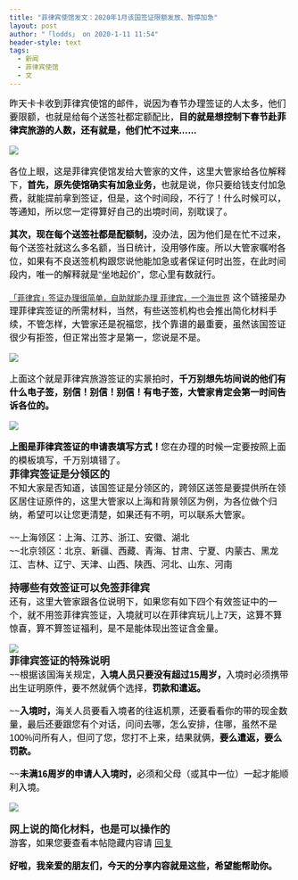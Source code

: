 ```yaml
---
title: "菲律宾使馆发文：2020年1月该国签证限额发放、暂停加急"
layout: post
author: "「lodds」 on 2020-1-11 11:54"
header-style: text
tags:
  - 新闻
  - 菲律宾使馆
  - 文
---
```


<head>
 <script type="text/javascript">replyreload += ',' + 5949613;</script> 
</head>
<body>
 <div align="left"> 
  <font style="color:rgb(0, 0, 0)"><font face="sans-serif"><font style="font-size:16px">昨天卡卡收到菲律宾使馆的邮件，说因为春节办理签证的人太多，他们要限额，也就是给每个送签社都定额配比，<strong>目的就是想控制下春节赴菲律宾旅游的人数，还有就是，他们忙不过来……</strong></font></font></font> 
 </div>
 <br> 
 <div align="left"> 
  <font style="color:rgb(0, 0, 0)"><font face="sans-serif"><font style="font-size:16px"><img src="https://www.bcquan.com/storage/creation/23642/20200109/aavTsanWQ8CEGJKXdEjtaUPZOnZd2fkmssSpy7eJ.jpeg" onload="thumbImg(this)"></font></font></font> 
 </div>
 <br> 
 <div align="left"> 
  <font style="color:rgb(0, 0, 0)"><font face="sans-serif"><font style="font-size:16px">各位上眼，这是菲律宾使馆发给大管家的文件，这里大管家给各位解释下，<strong>首先，原先使馆确实有加急业务，</strong>也就是说，你只要给钱支付加急费，就能提前拿到签证，但是，这个时间段，不行了！什么时候可以，等通知，所以您一定得算好自己的出境时间，别耽误了。</font></font></font> 
 </div>
 <br> 
 <div align="left"> 
  <font style="color:rgb(0, 0, 0)"><font face="sans-serif"><font style="font-size:16px"><strong>其次，现在每个送签社都是配额制，</strong>没办法，因为他们是在忙不过来，每个送签社就这么多名额，当日统计，没用够作废。所以大管家嘱咐各位，如果有不良送签机构跟您说他能加急或者保证何时出签，在此时间段内，唯一的解释就是“坐地起价”，您心里有数就行。</font></font></font> 
 </div>
 <br> 
 <div align="left"> 
  <font style="color:rgb(0, 0, 0)"><font face="sans-serif"><font style="font-size:16px"><font face="Tahoma, Helvetica, SimSun, sans-serif"><font style="font-size:14px"><a href="https://www.bcquan.com/flash/flashpage/71068" target="_blank">「菲律宾」签证办理很简单，自助就能办理 菲律宾，一个海世界</a></font></font> 这个链接是办理菲律宾签证的所需材料，当然，有些送签机构也会推出简化材料手续，不管怎样，大管家还是祝福您，找个靠谱的最重要，虽然该国签证很少有拒签，但正常出签才是第一，您说是不是。</font></font></font> 
 </div>
 <br> 
 <div align="left"> 
  <font style="color:rgb(0, 0, 0)"><font face="sans-serif"><font style="font-size:16px"><img src="https://www.bcquan.com/storage/creation/23642/20200109/hVchQ1fPbT4ZDw0n1E1nfy4AAMIy045ea6y1jS1x.jpeg" onload="thumbImg(this)"></font></font></font> 
 </div>
 <br> 
 <div align="left"> 
  <font style="color:rgb(0, 0, 0)"><font face="sans-serif"><font style="font-size:16px">上面这个就是菲律宾旅游签证的实景拍时，<strong>千万别想先坊间说的他们有什么电子签，别信！别信！别信！有电子签，大管家肯定会第一时间告诉各位的。</strong></font></font></font> 
 </div>
 <br> 
 <div align="left"> 
  <font style="color:rgb(0, 0, 0)"><font face="sans-serif"><font style="font-size:16px"><img src="https://www.bcquan.com/storage/creation/23642/20200109/4JoHoeUVA5fGgcGDWhOHarSfPbAvrET0TiQTShNG.jpeg" onload="thumbImg(this)"></font></font></font> 
 </div>
 <br> 
 <div align="left"> 
  <font style="color:rgb(0, 0, 0)"><font face="sans-serif"><font style="font-size:16px"><strong>上图是菲律宾签证的申请表填写方式！</strong>您在办理的时候一定要按照上面的模板填写，千万别填错了。</font></font></font> 
 </div>
 <strong><font style="font-size:18px">菲律宾签证是分领区的</font></strong>
 <br> 
 <div align="left"> 
  <font style="color:rgb(0, 0, 0)"><font face="sans-serif"><font style="font-size:16px">不知大家是否知道，该国签证是分领区的，跨领区送签是要提供所在领区居住证原件的，这里大管家以上海和背景领区为例，为各位做个归纳，希望可以让您更清楚，如果还有不明，可以联系大管家。</font></font></font> 
 </div>
 <br> 
 <div align="left"> 
  <font style="color:rgb(0, 0, 0)"><font face="sans-serif"><font style="font-size:16px">~~上海领区：上海、江苏、浙江、安徽、湖北</font></font></font> 
 </div> 
 <div align="left"> 
  <font style="color:rgb(0, 0, 0)"><font face="sans-serif"><font style="font-size:16px">~~北京领区：北京、新疆、西藏、青海、甘肃、宁夏、内蒙古、黑龙江、吉林、辽宁、天津、山西、陕西、河北、山东、河南</font></font></font> 
 </div>
 <br> 
 <strong><font style="font-size:18px">持哪些有效签证可以免签菲律宾</font></strong>
 <br> 
 <div align="left"> 
  <font style="color:rgb(0, 0, 0)"><font face="sans-serif"><font style="font-size:16px">还有，这里大管家跟各位说明下，如果您有如下四个有效签证中的一个，就不用签菲律宾签证，入境就可以在菲律宾玩儿上7天，这算不算惊喜，算不算签证福利，是不是能体现出签证含金量。</font></font></font> 
 </div>
 <br> 
 <div align="left"> 
  <font style="color:rgb(0, 0, 0)"><font face="sans-serif"><font style="font-size:16px"><img src="https://www.bcquan.com/storage/creation/23642/20200109/nSoEvawz7P21ASYobYw0RehvT3tw664oVPyuWu3r.jpeg" onload="thumbImg(this)"></font></font></font> 
 </div>
 <strong><font style="font-size:18px">菲律宾签证的特殊说明</font></strong>
 <br> 
 <div align="left"> 
  <font style="color:rgb(0, 0, 0)"><font face="sans-serif"><font style="font-size:16px">~~根据该国海关规定，<strong>入境人员只要没有超过15周岁，</strong>入境时必须携带出生证明原件，要不然就俩个选择，<strong>罚款和遣返。</strong></font></font></font> 
 </div>
 <br> 
 <div align="left"> 
  <font style="color:rgb(0, 0, 0)"><font face="sans-serif"><font style="font-size:16px">~~<strong>入境时，</strong>海关人员要看入境者的往返机票，还要看看你的带的现金数量，最后还要跟您有个对话，问问去哪，怎么安排，住哪，虽然不是100%问所有人，但问了您，您打不上来，结果就俩，<strong>要么遣返，要么罚款。</strong></font></font></font> 
 </div>
 <br> 
 <div align="left"> 
  <font style="color:rgb(0, 0, 0)"><font face="sans-serif"><font style="font-size:16px">~~<strong>未满16周岁的申请人入境时，</strong>必须和父母（或其中一位）一起才能顺利入境。</font></font></font> 
 </div>
 <br> 
 <div align="left"> 
  <font style="color:rgb(0, 0, 0)"><font face="sans-serif"><font style="font-size:16px"><img src="https://www.bcquan.com/storage/creation/23642/20200109/6NXFuFSf5884nXfPZGWnWqKBQEtmngDiRaqaKb9N.jpeg" onload="thumbImg(this)"></font></font></font> 
 </div>
 <br> 
 <strong><font style="font-size:18px">网上说的简化材料，也是可以操作的</font></strong> 
 <div align="left"> 
  <font style="color:rgb(0, 0, 0)"><font face="sans-serif"><font style="font-size:16px"> 
     <div class="locked">
       游客，如果您要查看本帖隐藏内容请 
      <a href="forum.php?mod=post&amp;action=reply&amp;fid=2&amp;tid=548845" onclick="showWindow('reply', this.href)">回复</a> 
     </div></font></font></font> 
 </div>
 <br> 
 <div align="left"> 
  <font style="color:rgb(0, 0, 0)"><font face="sans-serif"><font style="font-size:16px"><strong>好啦，我亲爱的朋友们，今天的分享内容就是这些，希望能帮助你。</strong></font></font></font> 
 </div>
 <br>
</body>


